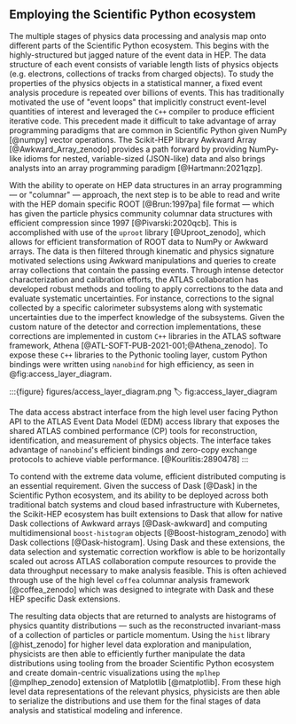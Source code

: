 ## Employing the Scientific Python ecosystem

The multiple stages of physics data processing and analysis map onto different parts of the Scientific Python ecosystem.
This begins with the highly-structured but jagged nature of the event data in HEP.
The data structure of each event consists of variable length lists of physics objects (e.g. electrons, collections of tracks from charged objects).
To study the properties of the physics objects in a statistical manner, a fixed event analysis procedure is repeated over billions of events.
This has traditionally motivated the use of "event loops" that implicitly construct event-level quantities of interest and leveraged the `C++` compiler to produce efficient iterative code.
This precedent made it difficult to take advantage of array programming paradigms that are common in Scientific Python given NumPy [@numpy] vector operations.
The Scikit-HEP library Awkward Array [@Awkward_Array_zenodo] provides a path forward by providing NumPy-like idioms for nested, variable-sized (JSON-like) data and also brings analysts into an array programming paradigm [@Hartmann:2021qzp].

With the ability to operate on HEP data structures in an array programming &mdash; or "columnar" &mdash; approach, the next step is to be able to read and write with the HEP domain specific ROOT [@Brun:1997pa] file format &mdash; which has given the particle physics community columnar data structures with efficient compression since 1997 [@Pivarski:2020qcb].
This is accomplished with use of the `uproot` library [@Uproot_zenodo], which allows for efficient transformation of ROOT data to NumPy or Awkward arrays.
The data is then filtered through kinematic and physics signature motivated selections using Awkward manipulations and queries to create array collections that contain the passing events.
Through intense detector characterization and calibration efforts, the ATLAS collaboration has developed robust methods and tooling to apply corrections to the data and evaluate systematic uncertainties.
For instance, corrections to the signal collected by a specific calorimeter subsystems along with systematic uncertainties due to the imperfect knowledge of the subsystems.
Given the custom nature of the detector and correction implementations, these corrections are implemented in custom `C++` libraries in the ATLAS software framework, Athena [@ATL-SOFT-PUB-2021-001;@Athena_zenodo].
To expose these `C++` libraries to the Pythonic tooling layer, custom Python bindings were written using `nanobind` for high efficiency, as seen in @fig:access_layer_diagram.

:::{figure} figures/access_layer_diagram.png
:label: fig:access_layer_diagram

The data access abstract interface from the high level user facing Python API to the ATLAS Event Data Model (EDM) access library that exposes the shared ATLAS combined performance (CP) tools for reconstruction, identification, and measurement of physics objects.
The interface takes advantage of `nanobind`'s efficient bindings and zero-copy exchange protocols to achieve viable performance. [@Kourlitis:2890478]
:::

To contend with the extreme data volume, efficient distributed computing is an essential requirement.
Given the success of Dask [@Dask] in the Scientific Python ecosystem, and its ability to be deployed across both traditional batch systems and cloud based infrastructure with Kubernetes, the Scikit-HEP ecosystem has built extensions to Dask that allow for native Dask collections of Awkward arrays [@Dask-awkward] and computing multidimensional `boost-histogram` objects [@Boost-histogram_zenodo] with Dask collections [@Dask-histogram].
Using Dask and these extensions, the data selection and systematic correction workflow is able to be horizontally scaled out across ATLAS collaboration compute resources to provide the data throughput necessary to make analysis feasible.
This is often achieved through use of the high level `coffea` columnar analysis framework [@coffea_zenodo] which was designed to integrate with Dask and these HEP specific Dask extensions.

The resulting data objects that are returned to analysts are histograms of physics quantity distributions &mdash; such as the reconstructed invariant-mass of a collection of particles or particle momentum.
Using the `hist` library [@hist_zenodo] for higher level data exploration and manipulation, physicists are then able to efficiently further manipulate the data distributions using tooling from the broader Scientific Python ecosystem and create domain-centric visualizations using the `mplhep` [@mplhep_zenodo] extension of Matplotlib [@matplotlib].
From these high level data representations of the relevant physics, physicists are then able to serialize the distributions and use them for the final stages of data analysis and statistical modeling and inference.
